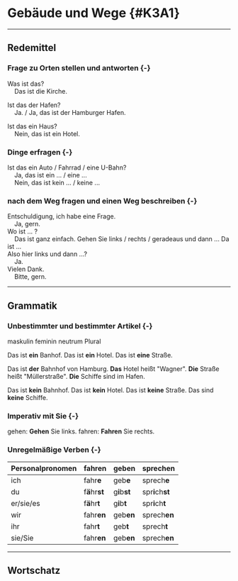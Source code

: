 Gebäude und Wege {#K3A1}
=

---

Redemittel
--

### Frage zu Orten stellen und antworten {-}

Was ist das?<br>&nbsp;&nbsp;&nbsp;&nbsp;Das ist die Kirche.

Ist das der Hafen?<br>&nbsp;&nbsp;&nbsp;&nbsp;Ja. / Ja, das ist der Hamburger Hafen.

Ist das ein Haus?<br>&nbsp;&nbsp;&nbsp;&nbsp;Nein, das ist ein Hotel.

### Dinge erfragen {-}

Ist das ein Auto / Fahrrad / eine U-Bahn?<br>&nbsp;&nbsp;&nbsp;&nbsp;Ja, das ist ein ... / eine ...<br>&nbsp;&nbsp;&nbsp;&nbsp;Nein, das ist kein ... / keine ...

### nach dem Weg fragen und einen Weg beschreiben {-}

Entschuldigung, ich habe eine Frage.<br>&nbsp;&nbsp;&nbsp;&nbsp;Ja, gern.<br>Wo ist ... ?<br>&nbsp;&nbsp;&nbsp;&nbsp;Das ist ganz einfach. Gehen Sie links / rechts / geradeaus und dann ... Da ist ...<br>Also hier links und dann ...?<br>&nbsp;&nbsp;&nbsp;&nbsp;Ja.<br>Vielen Dank.<br>&nbsp;&nbsp;&nbsp;&nbsp;Bitte, gern.

---

Grammatik
--

### Unbestimmter und bestimmter Artikel {-}

maskulin
feminin
neutrum
Plural

Das ist **ein** Banhof.
Das ist **ein** Hotel.
Das ist **eine** Straße.

Das ist **der** Bahnhof von Hamburg.
**Das** Hotel heißt "Wagner".
**Die** Straße heißt "Müllerstraße".
**Die** Schiffe sind im Hafen.

Das ist **kein** Bahnhof.
Das ist **kein** Hotel.
Das ist **keine** Straße.
Das sind **keine** Schiffe.

### Imperativ mit Sie {-}

gehen: **Gehen** Sie links.
fahren: **Fahren** Sie rechts.

### Unregelmäßige Verben {-}




|Personalpronomen |fahren                                   |geben                                   |sprechen                                   |
|:----------------|:----------------------------------------|:---------------------------------------|:------------------------------------------|
|ich              |fahr<strong>e</strong>                   |geb<strong>e</strong>                   |sprech<strong>e</strong>                   |
|du               |f<strong>ä</strong>hr<strong>st</strong> |g<strong>i</strong>b<strong>st</strong> |spr<strong>i</strong>ch<strong>st</strong> |
|er/sie/es        |f<strong>ä</strong>hr<strong>t</strong>  |g<strong>i</strong>b<strong>t</strong>  |spr<strong>i</strong>ch<strong>t</strong>  |
|wir              |fahr<strong>en</strong>                  |geb<strong>en</strong>                  |sprech<strong>en</strong>                  |
|ihr              |fahr<strong>t</strong>                   |geb<strong>t</strong>                   |sprech<strong>t</strong>                   |
|sie/Sie          |fahr<strong>en</strong>                  |geb<strong>en</strong>                  |sprech<strong>en</strong>                  |

---

Wortschatz
--
